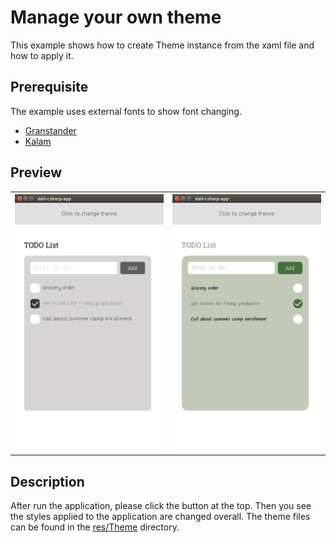 # Manage your own theme
This example shows how to create Theme instance from the xaml file and how to apply it.

## Prerequisite
The example uses external fonts to show font changing.
* [Granstander](https://fonts.google.com/specimen/Grandstander?subset=latin&query=Grandstan)
* [Kalam](https://fonts.google.com/?subset=latin&query=kalam)

## Preview
<table style="text-align:center;">
  <tr>
    <th><img src="./preview/Common.png"/></th>
    <th><img src="./preview/Green.png"/></th>
  </tr>
</table>

## Description
After run the application, please click the button at the top.
Then you see the styles applied to the application are changed overall.
The theme files can be found in the [res/Theme](./res/Theme) directory.

